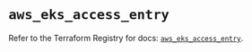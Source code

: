 # `aws_eks_access_entry`

Refer to the Terraform Registry for docs: [`aws_eks_access_entry`](https://registry.terraform.io/providers/hashicorp/aws/6.8.0/docs/resources/eks_access_entry).
